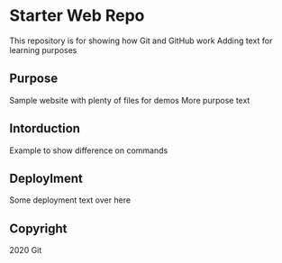 # Starter Web Repo

This repository is for showing how Git and GitHub work
Adding text for learning purposes

## Purpose

Sample website with plenty of files for demos
More purpose text

## Intorduction

Example to show difference on commands

## Deploylment

Some deployment text over here

## Copyright

2020 Git